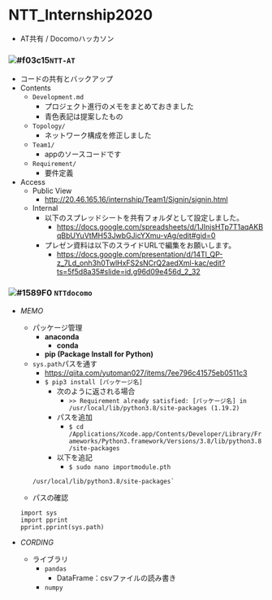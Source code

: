 # NTT_Internship2020
- AT共有 / Docomoハッカソン
### ![#f03c15](https://placehold.it/15/f03c15/000000?text=+)`NTT-AT`
- コードの共有とバックアップ
- Contents
  - `Development.md`
    - プロジェクト進行のメモをまとめておきました
    - 青色表記は提案したもの 
  - `Topology/`
    - ネットワーク構成を修正しました
  - `Team1/`
    - appのソースコードです
  - `Requirement/`
    - 要件定義
- Access     
  - Public View
    - http://20.46.165.16/internship/Team1/Signin/signin.html
  - Internal 
    - 以下のスプレッドシートを共有フォルダとして設定しました。
      - https://docs.google.com/spreadsheets/d/1JInjsHTp7T1aqAKBqBbUYuVtMH53JwbGJicYXmu-vAg/edit#gid=0  
    - プレゼン資料は以下のスライドURLで編集をお願いします。
      - https://docs.google.com/presentation/d/14Tl_QP-z_7Ld_onh3h0TwlHxFS2sNCrQ2aedXml-kac/edit?ts=5f5d8a35#slide=id.g96d09e456d_2_32
### ![#1589F0](https://placehold.it/15/1589F0/000000?text=+) `NTTdocomo`
- _MEMO_
  - パッケージ管理
    - __anaconda__
      - __conda__
    - __pip (Package Install for Python)__
  - `sys.path`パスを通す
    - https://qiita.com/yutoman027/items/7ee796c41575eb0511c3
    - `$ pip3 install [パッケージ名]`
      - 次のように返される場合
        - `>> Requirement already satisfied: [パッケージ名] in /usr/local/lib/python3.8/site-packages (1.19.2)`
      - パスを追加
        - `$ cd /Applications/Xcode.app/Contents/Developer/Library/Frameworks/Python3.framework/Versions/3.8/lib/python3.8/site-packages`
      - 以下を追記
        - `$ sudo nano importmodule.pth`
	```
	/usr/local/lib/python3.8/site-packages`
	```
  - パスの確認
  ```
  import sys
  import pprint
  pprint.pprint(sys.path)
  ```
    
- _CORDING_
  - ライブラリ
    - `pandas`
      - DataFrame：csvファイルの読み書き
    - `numpy`
